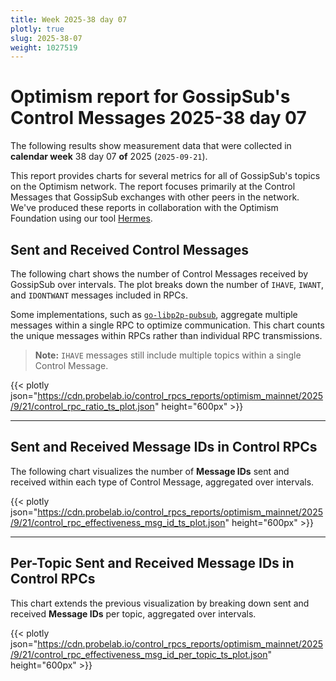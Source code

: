 ```yaml
---
title: Week 2025-38 day 07
plotly: true
slug: 2025-38-07
weight: 1027519
---
```


# Optimism report for GossipSub's Control Messages 2025-38 day 07

The following results show measurement data that were collected in **calendar week** 38  day 07 **of** 
2025 (`2025-09-21`).

This report provides charts for several metrics for all of GossipSub's topics on the Optimism network.
The report focuses primarily at the Control Messages that GossipSub exchanges with other peers in the network.
We've produced these reports in collaboration with the Optimism Foundation using our tool [Hermes](/tools/hermes).

## Sent and Received Control Messages

The following chart shows the number of Control Messages received by GossipSub over  intervals. The plot breaks down the number of `IHAVE`, `IWANT`, and `IDONTWANT` messages included in RPCs.

Some implementations, such as [`go-libp2p-pubsub`](https://github.com/libp2p/go-libp2p-pubsub), aggregate multiple messages within a single RPC to optimize communication. This chart counts the unique messages within RPCs rather than individual RPC transmissions.

> **Note:** `IHAVE` messages still include multiple topics within a single Control Message.

{{< plotly json="https://cdn.probelab.io/control_rpcs_reports/optimism_mainnet/2025/9/21/control_rpc_ratio_ts_plot.json" height="600px" >}}

---

## Sent and Received Message IDs in Control RPCs

The following chart visualizes the number of **Message IDs** sent and received within each type of Control Message, aggregated over  intervals.

{{< plotly json="https://cdn.probelab.io/control_rpcs_reports/optimism_mainnet/2025/9/21/control_rpc_effectiveness_msg_id_ts_plot.json" height="600px" >}}

---

## Per-Topic Sent and Received Message IDs in Control RPCs

This chart extends the previous visualization by breaking down sent and received **Message IDs** per topic, aggregated over  intervals.

{{< plotly json="https://cdn.probelab.io/control_rpcs_reports/optimism_mainnet/2025/9/21/control_rpc_effectiveness_msg_id_per_topic_ts_plot.json" height="600px" >}}